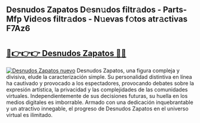 ## Desnudos Zapatos D𝚎sn𝚞dos filtr𝚊dos - Parts-Mfp Vid𝚎os filtr𝚊dos - N𝚞evas f𝚘tos atr𝚊ctivas F7Az6

# <h2><a href="http://mbb0z0.tromn.icu/?c=Desnudos+Zapatos">🔗👉👉👉 Desnudos Zapatos 🔗🔗</a></h2>

[![Desnudos Zapatos nuevo](https://i.imgur.com/pEAQMta.gif)](http://mbb0z0.tromn.icu/?c=Desnudos+Zapatos)
Desnudos Zapatos, una figura compleja y divisiva, elude la caracterización simple. Su personalidad distintiva en línea ha cautivado y provocado a los espectadores, provocando debates sobre la expresión artística, la privacidad y las complejidades de las comunidades virtuales. Independientemente de sus decisiones futuras, su huella en los medios digitales es imborrable. Armado con una dedicación inquebrantable y un atractivo innegable, el progreso de Desnudos Zapatos en el universo virtual es ilimitado.
